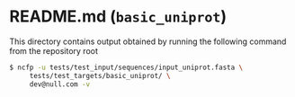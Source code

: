 # README.md (`basic_uniprot`)

This directory contains output obtained by running the following command from the repository root

```bash
$ ncfp -u tests/test_input/sequences/input_uniprot.fasta \
     tests/test_targets/basic_uniprot/ \
     dev@null.com -v
```